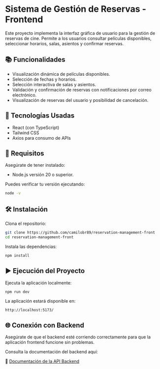 # Sistema de Gestión de Reservas - Frontend

Este proyecto implementa la interfaz gráfica de usuario para la gestión de reservas de cine. Permite a los usuarios consultar películas disponibles, seleccionar horarios, salas, asientos y confirmar reservas.

## 📚 Funcionalidades

- Visualización dinámica de películas disponibles.
- Selección de fechas y horarios.
- Selección interactiva de salas y asientos.
- Validación y confirmación de reservas con notificaciones por correo electrónico.
- Visualización de reservas del usuario y posibilidad de cancelación.

## 🚀 Tecnologías Usadas

- React (con TypeScript)
- Tailwind CSS
- Axios para consumo de APIs

## 🔧 Requisitos

Asegúrate de tener instalado:

- Node.js versión 20 o superior.

Puedes verificar tu versión ejecutando:

```bash
node -v
```

## 🛠 Instalación

Clona el repositorio:

```bash
git clone https://github.com/camilobr89/reservation-management-front
cd reservation-management-front
```

Instala las dependencias:

```bash
npm install
```

## ▶️ Ejecución del Proyecto

Ejecuta la aplicación localmente:

```bash
npm run dev
```

La aplicación estará disponible en:

```
http://localhost:5173/
```

## 🌐 Conexión con Backend

Asegúrate de que el backend esté corriendo correctamente para que la aplicación frontend funcione sin problemas.

Consulta la documentación del backend aquí:

📖 [Documentación de la API Backend](https://studio-ws.apicur.io/sharing/7bff0727-f2c4-4057-a13b-685df14974a5)

